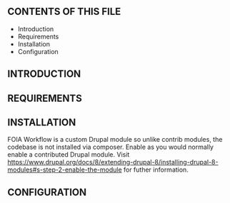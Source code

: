 CONTENTS OF THIS FILE
---------------------

 * Introduction
 * Requirements
 * Installation
 * Configuration


INTRODUCTION
------------




REQUIREMENTS
-------------------




INSTALLATION
------------

FOIA Workflow is a custom Drupal module so unlike contrib modules, the codebase
is not installed via composer. Enable as you would normally enable a
contributed Drupal module. Visit
https://www.drupal.org/docs/8/extending-drupal-8/installing-drupal-8-modules#s-step-2-enable-the-module
for futher information.


CONFIGURATION
-------------

